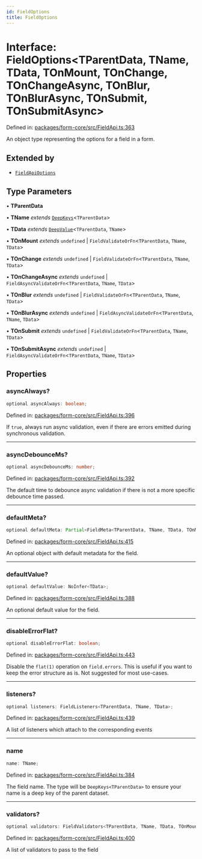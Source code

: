 ```yaml
---
id: FieldOptions
title: FieldOptions
---
```


<!-- DO NOT EDIT: this page is autogenerated from the type comments -->

# Interface: FieldOptions\<TParentData, TName, TData, TOnMount, TOnChange, TOnChangeAsync, TOnBlur, TOnBlurAsync, TOnSubmit, TOnSubmitAsync\>

Defined in: [packages/form-core/src/FieldApi.ts:363](https://github.com/TanStack/form/blob/main/packages/form-core/src/FieldApi.ts#L363)

An object type representing the options for a field in a form.

## Extended by

- [`FieldApiOptions`](fieldapioptions.md)

## Type Parameters

• **TParentData**

• **TName** *extends* [`DeepKeys`](../type-aliases/deepkeys.md)\<`TParentData`\>

• **TData** *extends* [`DeepValue`](../type-aliases/deepvalue.md)\<`TParentData`, `TName`\>

• **TOnMount** *extends* `undefined` \| `FieldValidateOrFn`\<`TParentData`, `TName`, `TData`\>

• **TOnChange** *extends* `undefined` \| `FieldValidateOrFn`\<`TParentData`, `TName`, `TData`\>

• **TOnChangeAsync** *extends* `undefined` \| `FieldAsyncValidateOrFn`\<`TParentData`, `TName`, `TData`\>

• **TOnBlur** *extends* `undefined` \| `FieldValidateOrFn`\<`TParentData`, `TName`, `TData`\>

• **TOnBlurAsync** *extends* `undefined` \| `FieldAsyncValidateOrFn`\<`TParentData`, `TName`, `TData`\>

• **TOnSubmit** *extends* `undefined` \| `FieldValidateOrFn`\<`TParentData`, `TName`, `TData`\>

• **TOnSubmitAsync** *extends* `undefined` \| `FieldAsyncValidateOrFn`\<`TParentData`, `TName`, `TData`\>

## Properties

### asyncAlways?

```ts
optional asyncAlways: boolean;
```

Defined in: [packages/form-core/src/FieldApi.ts:396](https://github.com/TanStack/form/blob/main/packages/form-core/src/FieldApi.ts#L396)

If `true`, always run async validation, even if there are errors emitted during synchronous validation.

***

### asyncDebounceMs?

```ts
optional asyncDebounceMs: number;
```

Defined in: [packages/form-core/src/FieldApi.ts:392](https://github.com/TanStack/form/blob/main/packages/form-core/src/FieldApi.ts#L392)

The default time to debounce async validation if there is not a more specific debounce time passed.

***

### defaultMeta?

```ts
optional defaultMeta: Partial<FieldMeta<TParentData, TName, TData, TOnMount, TOnChange, TOnChangeAsync, TOnBlur, TOnBlurAsync, TOnSubmit, TOnSubmitAsync, any, any, any, any, any, any, any>>;
```

Defined in: [packages/form-core/src/FieldApi.ts:415](https://github.com/TanStack/form/blob/main/packages/form-core/src/FieldApi.ts#L415)

An optional object with default metadata for the field.

***

### defaultValue?

```ts
optional defaultValue: NoInfer<TData>;
```

Defined in: [packages/form-core/src/FieldApi.ts:388](https://github.com/TanStack/form/blob/main/packages/form-core/src/FieldApi.ts#L388)

An optional default value for the field.

***

### disableErrorFlat?

```ts
optional disableErrorFlat: boolean;
```

Defined in: [packages/form-core/src/FieldApi.ts:443](https://github.com/TanStack/form/blob/main/packages/form-core/src/FieldApi.ts#L443)

Disable the `flat(1)` operation on `field.errors`. This is useful if you want to keep the error structure as is. Not suggested for most use-cases.

***

### listeners?

```ts
optional listeners: FieldListeners<TParentData, TName, TData>;
```

Defined in: [packages/form-core/src/FieldApi.ts:439](https://github.com/TanStack/form/blob/main/packages/form-core/src/FieldApi.ts#L439)

A list of listeners which attach to the corresponding events

***

### name

```ts
name: TName;
```

Defined in: [packages/form-core/src/FieldApi.ts:384](https://github.com/TanStack/form/blob/main/packages/form-core/src/FieldApi.ts#L384)

The field name. The type will be `DeepKeys<TParentData>` to ensure your name is a deep key of the parent dataset.

***

### validators?

```ts
optional validators: FieldValidators<TParentData, TName, TData, TOnMount, TOnChange, TOnChangeAsync, TOnBlur, TOnBlurAsync, TOnSubmit, TOnSubmitAsync>;
```

Defined in: [packages/form-core/src/FieldApi.ts:400](https://github.com/TanStack/form/blob/main/packages/form-core/src/FieldApi.ts#L400)

A list of validators to pass to the field
